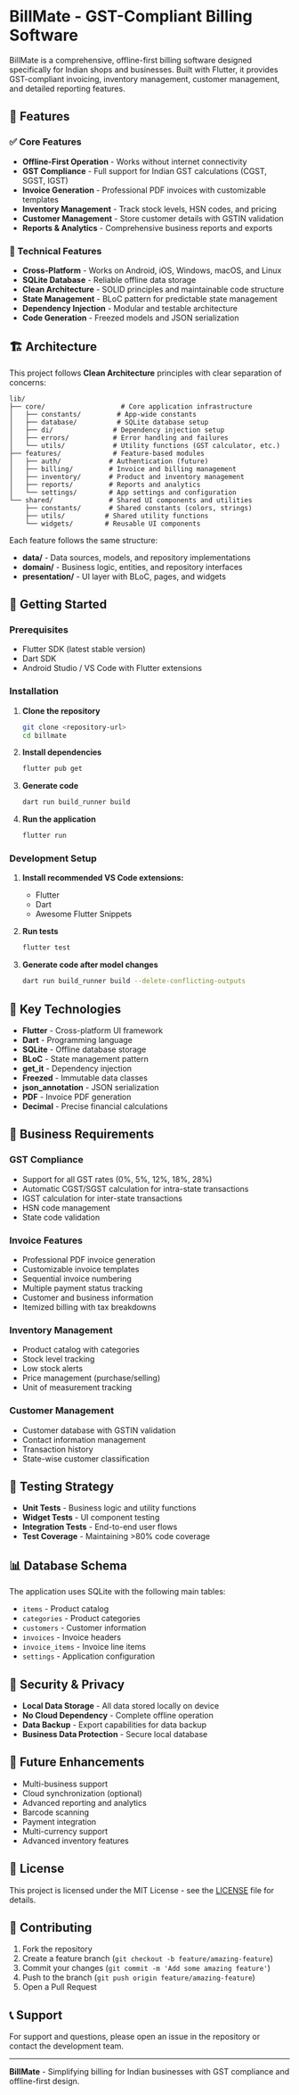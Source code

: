 # BillMate - GST-Compliant Billing Software

BillMate is a comprehensive, offline-first billing software designed specifically for Indian shops and businesses. Built with Flutter, it provides GST-compliant invoicing, inventory management, customer management, and detailed reporting features.

## 🌟 Features

### ✅ Core Features
- **Offline-First Operation** - Works without internet connectivity
- **GST Compliance** - Full support for Indian GST calculations (CGST, SGST, IGST)
- **Invoice Generation** - Professional PDF invoices with customizable templates
- **Inventory Management** - Track stock levels, HSN codes, and pricing
- **Customer Management** - Store customer details with GSTIN validation
- **Reports & Analytics** - Comprehensive business reports and exports

### 🔧 Technical Features
- **Cross-Platform** - Works on Android, iOS, Windows, macOS, and Linux
- **SQLite Database** - Reliable offline data storage
- **Clean Architecture** - SOLID principles and maintainable code structure
- **State Management** - BLoC pattern for predictable state management
- **Dependency Injection** - Modular and testable architecture
- **Code Generation** - Freezed models and JSON serialization

## 🏗️ Architecture

This project follows **Clean Architecture** principles with clear separation of concerns:

```
lib/
├── core/                   # Core application infrastructure
│   ├── constants/         # App-wide constants
│   ├── database/          # SQLite database setup
│   ├── di/               # Dependency injection setup
│   ├── errors/           # Error handling and failures
│   └── utils/            # Utility functions (GST calculator, etc.)
├── features/             # Feature-based modules
│   ├── auth/            # Authentication (future)
│   ├── billing/         # Invoice and billing management
│   ├── inventory/       # Product and inventory management
│   ├── reports/         # Reports and analytics
│   └── settings/        # App settings and configuration
└── shared/              # Shared UI components and utilities
    ├── constants/       # Shared constants (colors, strings)
    ├── utils/          # Shared utility functions
    └── widgets/        # Reusable UI components
```

Each feature follows the same structure:
- **data/** - Data sources, models, and repository implementations
- **domain/** - Business logic, entities, and repository interfaces
- **presentation/** - UI layer with BLoC, pages, and widgets

## 🚀 Getting Started

### Prerequisites
- Flutter SDK (latest stable version)
- Dart SDK
- Android Studio / VS Code with Flutter extensions

### Installation

1. **Clone the repository**
   ```bash
   git clone <repository-url>
   cd billmate
   ```

2. **Install dependencies**
   ```bash
   flutter pub get
   ```

3. **Generate code**
   ```bash
   dart run build_runner build
   ```

4. **Run the application**
   ```bash
   flutter run
   ```

### Development Setup

1. **Install recommended VS Code extensions:**
   - Flutter
   - Dart
   - Awesome Flutter Snippets

2. **Run tests**
   ```bash
   flutter test
   ```

3. **Generate code after model changes**
   ```bash
   dart run build_runner build --delete-conflicting-outputs
   ```

## 🎯 Key Technologies

- **Flutter** - Cross-platform UI framework
- **Dart** - Programming language
- **SQLite** - Offline database storage
- **BLoC** - State management pattern
- **get_it** - Dependency injection
- **Freezed** - Immutable data classes
- **json_annotation** - JSON serialization
- **PDF** - Invoice PDF generation
- **Decimal** - Precise financial calculations

## 📱 Business Requirements

### GST Compliance
- Support for all GST rates (0%, 5%, 12%, 18%, 28%)
- Automatic CGST/SGST calculation for intra-state transactions
- IGST calculation for inter-state transactions
- HSN code management
- State code validation

### Invoice Features
- Professional PDF invoice generation
- Customizable invoice templates
- Sequential invoice numbering
- Multiple payment status tracking
- Customer and business information
- Itemized billing with tax breakdowns

### Inventory Management
- Product catalog with categories
- Stock level tracking
- Low stock alerts
- Price management (purchase/selling)
- Unit of measurement tracking

### Customer Management
- Customer database with GSTIN validation
- Contact information management
- Transaction history
- State-wise customer classification

## 🧪 Testing Strategy

- **Unit Tests** - Business logic and utility functions
- **Widget Tests** - UI component testing
- **Integration Tests** - End-to-end user flows
- **Test Coverage** - Maintaining >80% code coverage

## 📊 Database Schema

The application uses SQLite with the following main tables:
- `items` - Product catalog
- `categories` - Product categories
- `customers` - Customer information
- `invoices` - Invoice headers
- `invoice_items` - Invoice line items
- `settings` - Application configuration

## 🔐 Security & Privacy

- **Local Data Storage** - All data stored locally on device
- **No Cloud Dependency** - Complete offline operation
- **Data Backup** - Export capabilities for data backup
- **Business Data Protection** - Secure local database

## 🚧 Future Enhancements

- Multi-business support
- Cloud synchronization (optional)
- Advanced reporting and analytics
- Barcode scanning
- Payment integration
- Multi-currency support
- Advanced inventory features

## 📄 License

This project is licensed under the MIT License - see the [LICENSE](LICENSE) file for details.

## 🤝 Contributing

1. Fork the repository
2. Create a feature branch (`git checkout -b feature/amazing-feature`)
3. Commit your changes (`git commit -m 'Add some amazing feature'`)
4. Push to the branch (`git push origin feature/amazing-feature`)
5. Open a Pull Request

## 📞 Support

For support and questions, please open an issue in the repository or contact the development team.

---

**BillMate** - Simplifying billing for Indian businesses with GST compliance and offline-first design.
